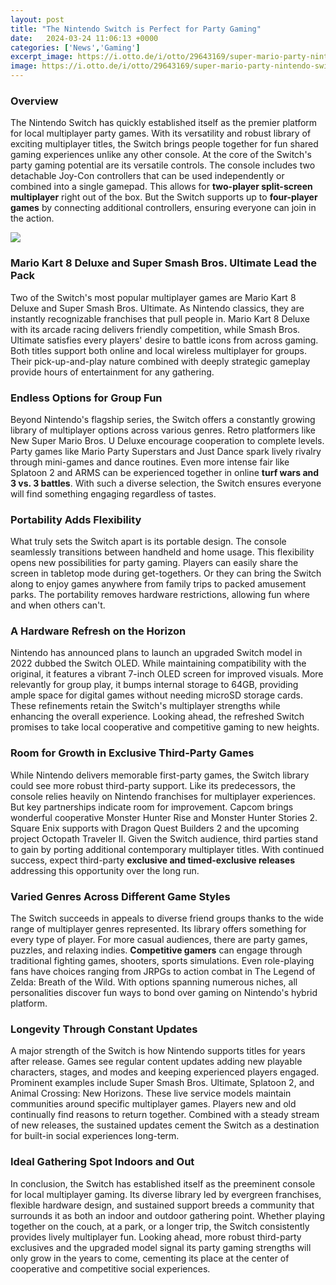 ```yaml
---
layout: post
title: "The Nintendo Switch is Perfect for Party Gaming"
date:   2024-03-24 11:06:13 +0000
categories: ['News','Gaming']
excerpt_image: https://i.otto.de/i/otto/29643169/super-mario-party-nintendo-switch.jpg?$formatz$
image: https://i.otto.de/i/otto/29643169/super-mario-party-nintendo-switch.jpg?$formatz$
---
```


### Overview
The Nintendo Switch has quickly established itself as the premier platform for local multiplayer party games. With its versatility and robust library of exciting multiplayer titles, the Switch brings people together for fun shared gaming experiences unlike any other console. 
At the core of the Switch's party gaming potential are its versatile controls. The console includes two detachable Joy-Con controllers that can be used independently or combined into a single gamepad. This allows for **two-player split-screen multiplayer** right out of the box. But the Switch supports up to **four-player games** by connecting additional controllers, ensuring everyone can join in the action.

![](https://i.otto.de/i/otto/29643169/super-mario-party-nintendo-switch.jpg?$formatz$)
### Mario Kart 8 Deluxe and Super Smash Bros. Ultimate Lead the Pack
Two of the Switch's most popular multiplayer games are Mario Kart 8 Deluxe and Super Smash Bros. Ultimate. As Nintendo classics, they are instantly recognizable franchises that pull people in. Mario Kart 8 Deluxe with its arcade racing delivers friendly competition, while Smash Bros. Ultimate satisfies every players' desire to battle icons from across gaming. Both titles support both online and local wireless multiplayer for groups. Their pick-up-and-play nature combined with deeply strategic gameplay provide hours of entertainment for any gathering. 
### Endless Options for Group Fun
Beyond Nintendo's flagship series, the Switch offers a constantly growing library of multiplayer options across various genres. Retro platformers like New Super Mario Bros. U Deluxe encourage cooperation to complete levels. Party games like Mario Party Superstars and Just Dance spark lively rivalry through mini-games and dance routines. Even more intense fair like Splatoon 2 and ARMS can be experienced together in online **turf wars and 3 vs. 3 battles**. With such a diverse selection, the Switch ensures everyone will find something engaging regardless of tastes.
### Portability Adds Flexibility
What truly sets the Switch apart is its portable design. The console seamlessly transitions between handheld and home usage. This flexibility opens new possibilities for party gaming. Players can easily share the screen in tabletop mode during get-togethers. Or they can bring the Switch along to enjoy games anywhere from family trips to packed amusement parks. The portability removes hardware restrictions, allowing fun where and when others can't.
### A Hardware Refresh on the Horizon
Nintendo has announced plans to launch an upgraded Switch model in 2022 dubbed the Switch OLED. While maintaining compatibility with the original, it features a vibrant 7-inch OLED screen for improved visuals. More relevantly for group play, it bumps internal storage to 64GB, providing ample space for digital games without needing microSD storage cards. These refinements retain the Switch's multiplayer strengths while enhancing the overall experience. Looking ahead, the refreshed Switch promises to take local cooperative and competitive gaming to new heights.
### Room for Growth in Exclusive Third-Party Games
While Nintendo delivers memorable first-party games, the Switch library could see more robust third-party support. Like its predecessors, the console relies heavily on Nintendo franchises for multiplayer experiences. But key partnerships indicate room for improvement. Capcom brings wonderful cooperative Monster Hunter Rise and Monster Hunter Stories 2. Square Enix supports with Dragon Quest Builders 2 and the upcoming project Octopath Traveler II. Given the Switch audience, third parties stand to gain by porting additional contemporary multiplayer titles. With continued success, expect third-party **exclusive and timed-exclusive releases** addressing this opportunity over the long run.
### Varied Genres Across Different Game Styles 
The Switch succeeds in appeals to diverse friend groups thanks to the wide range of multiplayer genres represented. Its library offers something for every type of player. For more casual audiences, there are party games, puzzles, and relaxing indies. **Competitive gamers** can engage through traditional fighting games, shooters, sports simulations. Even role-playing fans have choices ranging from JRPGs to action combat in The Legend of Zelda: Breath of the Wild. With options spanning numerous niches, all personalities discover fun ways to bond over gaming on Nintendo's hybrid platform.
### Longevity Through Constant Updates
A major strength of the Switch is how Nintendo supports titles for years after release. Games see regular content updates adding new playable characters, stages, and modes and keeping experienced players engaged. Prominent examples include Super Smash Bros. Ultimate, Splatoon 2, and Animal Crossing: New Horizons. These live service models maintain communities around specific multiplayer games. Players new and old continually find reasons to return together. Combined with a steady stream of new releases, the sustained updates cement the Switch as a destination for built-in social experiences long-term.
### Ideal Gathering Spot Indoors and Out
In conclusion, the Switch has established itself as the preeminent console for local multiplayer gaming. Its diverse library led by evergreen franchises, flexible hardware design, and sustained support breeds a community that surrounds it as both an indoor and outdoor gathering point. Whether playing together on the couch, at a park, or a longer trip, the Switch consistently provides lively multiplayer fun. Looking ahead, more robust third-party exclusives and the upgraded model signal its party gaming strengths will only grow in the years to come, cementing its place at the center of cooperative and competitive social experiences.
